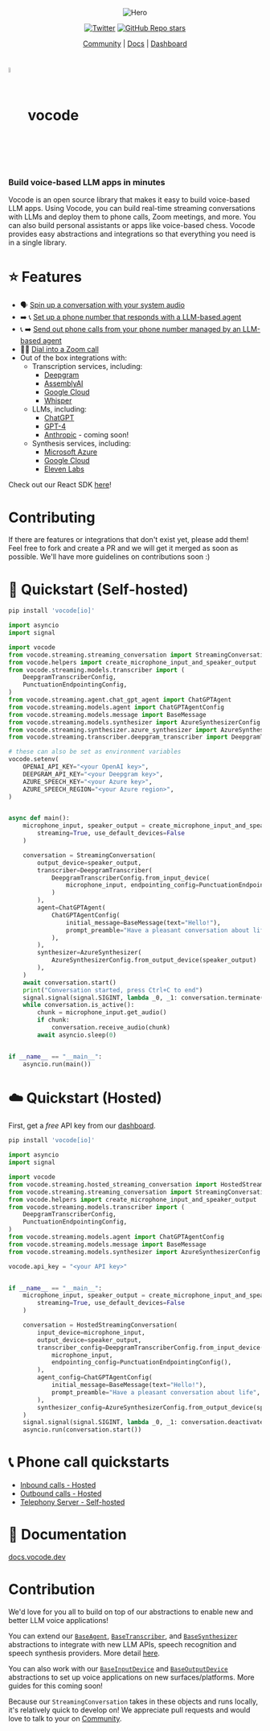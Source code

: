 <div align="center">

![Hero](https://user-images.githubusercontent.com/6234599/228337850-e32bb01d-3701-47ef-a433-3221c9e0e56e.png)

    
[![Twitter](https://img.shields.io/twitter/url/https/twitter.com/vocodehq.svg?style=social&label=Follow%20%40vocodehq)](https://twitter.com/vocodehq) [![GitHub Repo stars](https://img.shields.io/github/stars/vocodedev/vocode-python?style=social)](https://github.com/vocodedev/vocode-python)

[Community](https://discord.gg/NaU4mMgcnC) | [Docs](https://docs.vocode.dev) | [Dashboard](https://app.vocode.dev)
</div>

# <span><img style='vertical-align:middle; display:inline;' src="https://user-images.githubusercontent.com/6234599/228339858-95a0873a-2d40-4542-963a-6358d19086f5.svg"  width="5%" height="5%">&nbsp; vocode</span>

### **Build voice-based LLM apps in minutes**

Vocode is an open source library that makes it easy to build voice-based LLM apps. Using Vocode, you can build real-time streaming conversations with LLMs and deploy them to phone calls, Zoom meetings, and more. You can also build personal assistants or apps like voice-based chess. Vocode provides easy abstractions and integrations so that everything you need is in a single library.

# ⭐️ Features
- 🗣 [Spin up a conversation with your system audio](https://docs.vocode.dev/python-quickstart)
- ➡️ 📞 [Set up a phone number that responds with a LLM-based agent](https://docs.vocode.dev/telephony#inbound-calls)
- 📞 ➡️ [Send out phone calls from your phone number managed by an LLM-based agent](https://docs.vocode.dev/telephony#outbound-calls)
- 🧑‍💻 [Dial into a Zoom call](https://github.com/vocodedev/vocode-python/blob/main/vocode/streaming/telephony/hosted/zoom_dial_in.py)
- Out of the box integrations with:
  - Transcription services, including:
    - [Deepgram](https://deepgram.com/)
    - [AssemblyAI](https://www.assemblyai.com/)
    - [Google Cloud](https://cloud.google.com/speech-to-text)
    - [Whisper](https://openai.com/blog/introducing-chatgpt-and-whisper-apis)
  - LLMs, including:
    - [ChatGPT](https://openai.com/blog/chatgpt)
    - [GPT-4](https://platform.openai.com/docs/models/gpt-4)
    - [Anthropic](https://www.anthropic.com/) - coming soon!
  - Synthesis services, including:
    - [Microsoft Azure](https://azure.microsoft.com/en-us/products/cognitive-services/text-to-speech/)
    - [Google Cloud](https://cloud.google.com/text-to-speech)
    - [Eleven Labs](https://elevenlabs.io/) 

Check out our React SDK [here](https://github.com/vocodedev/vocode-react-sdk)! 

# Contributing

If there are features or integrations that don't exist yet, please add them! Feel free to fork and create a PR and we will get it merged as soon as possible. We'll have more guidelines on contributions soon :)

# 🚀 Quickstart (Self-hosted)

```bash
pip install 'vocode[io]'
```

```python
import asyncio
import signal

import vocode
from vocode.streaming.streaming_conversation import StreamingConversation
from vocode.helpers import create_microphone_input_and_speaker_output
from vocode.streaming.models.transcriber import (
    DeepgramTranscriberConfig,
    PunctuationEndpointingConfig,
)
from vocode.streaming.agent.chat_gpt_agent import ChatGPTAgent
from vocode.streaming.models.agent import ChatGPTAgentConfig
from vocode.streaming.models.message import BaseMessage
from vocode.streaming.models.synthesizer import AzureSynthesizerConfig
from vocode.streaming.synthesizer.azure_synthesizer import AzureSynthesizer
from vocode.streaming.transcriber.deepgram_transcriber import DeepgramTranscriber

# these can also be set as environment variables
vocode.setenv(
    OPENAI_API_KEY="<your OpenAI key>",
    DEEPGRAM_API_KEY="<your Deepgram key>",
    AZURE_SPEECH_KEY="<your Azure key>",
    AZURE_SPEECH_REGION="<your Azure region>",
)


async def main():
    microphone_input, speaker_output = create_microphone_input_and_speaker_output(
        streaming=True, use_default_devices=False
    )

    conversation = StreamingConversation(
        output_device=speaker_output,
        transcriber=DeepgramTranscriber(
            DeepgramTranscriberConfig.from_input_device(
                microphone_input, endpointing_config=PunctuationEndpointingConfig()
            )
        ),
        agent=ChatGPTAgent(
            ChatGPTAgentConfig(
                initial_message=BaseMessage(text="Hello!"),
                prompt_preamble="Have a pleasant conversation about life",
            ),
        ),
        synthesizer=AzureSynthesizer(
            AzureSynthesizerConfig.from_output_device(speaker_output)
        ),
    )
    await conversation.start()
    print("Conversation started, press Ctrl+C to end")
    signal.signal(signal.SIGINT, lambda _0, _1: conversation.terminate())
    while conversation.is_active():
        chunk = microphone_input.get_audio()
        if chunk:
            conversation.receive_audio(chunk)
        await asyncio.sleep(0)


if __name__ == "__main__":
    asyncio.run(main())
```

# ☁️ Quickstart (Hosted)

First, get a *free* API key from our [dashboard](https://app.vocode.dev).

```bash
pip install 'vocode[io]'
```

```python
import asyncio
import signal

import vocode
from vocode.streaming.hosted_streaming_conversation import HostedStreamingConversation
from vocode.streaming.streaming_conversation import StreamingConversation
from vocode.helpers import create_microphone_input_and_speaker_output
from vocode.streaming.models.transcriber import (
    DeepgramTranscriberConfig,
    PunctuationEndpointingConfig,
)
from vocode.streaming.models.agent import ChatGPTAgentConfig
from vocode.streaming.models.message import BaseMessage
from vocode.streaming.models.synthesizer import AzureSynthesizerConfig

vocode.api_key = "<your API key>"


if __name__ == "__main__":
    microphone_input, speaker_output = create_microphone_input_and_speaker_output(
        streaming=True, use_default_devices=False
    )

    conversation = HostedStreamingConversation(
        input_device=microphone_input,
        output_device=speaker_output,
        transcriber_config=DeepgramTranscriberConfig.from_input_device(
            microphone_input,
            endpointing_config=PunctuationEndpointingConfig(),
        ),
        agent_config=ChatGPTAgentConfig(
            initial_message=BaseMessage(text="Hello!"),
            prompt_preamble="Have a pleasant conversation about life",
        ),
        synthesizer_config=AzureSynthesizerConfig.from_output_device(speaker_output),
    )
    signal.signal(signal.SIGINT, lambda _0, _1: conversation.deactivate())
    asyncio.run(conversation.start())
```

# 📞 Phone call quickstarts

- [Inbound calls - Hosted](https://docs.vocode.dev/telephony#inbound-calls)
- [Outbound calls - Hosted](https://docs.vocode.dev/telephony#outbound-calls)
- [Telephony Server - Self-hosted](https://github.com/vocodedev/vocode-python/blob/main/examples/telephony_app.py)



# 🌱 Documentation

[docs.vocode.dev](https://docs.vocode.dev/)

# Contribution

We'd love for you all to build on top of our abstractions to enable new and better LLM voice applications!

You can extend our [`BaseAgent`](https://github.com/vocodedev/vocode-python/blob/main/vocode/streaming/agent/base_agent.py), [`BaseTranscriber`](https://github.com/vocodedev/vocode-python/blob/main/vocode/streaming/transcriber/base_transcriber.py), and [`BaseSynthesizer`](https://github.com/vocodedev/vocode-python/blob/main/vocode/streaming/synthesizer/base_synthesizer.py) abstractions to integrate with new LLM APIs, speech recognition and speech synthesis providers. More detail [here](https://docs.vocode.dev/create-your-own-agent#self-hosted).

You can also work with our [`BaseInputDevice`](https://github.com/vocodedev/vocode-python/blob/main/vocode/streaming/input_device/base_input_device.py) and [`BaseOutputDevice`](https://github.com/vocodedev/vocode-python/blob/main/vocode/streaming/output_device/base_output_device.py) abstractions to set up voice applications on new surfaces/platforms. More guides for this coming soon!

Because our `StreamingConversation` takes in these objects and runs locally, it's relatively quick to develop on! We appreciate pull requests and would love to talk to your on [Community](https://discord.gg/NaU4mMgcnC).
